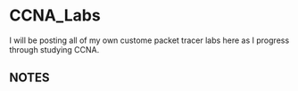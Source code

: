 # CCNA_Labs
I will be posting all of my own custome packet tracer labs here as I progress through studying CCNA.

## NOTES

